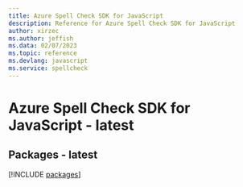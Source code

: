 ```yaml
---
title: Azure Spell Check SDK for JavaScript
description: Reference for Azure Spell Check SDK for JavaScript
author: xirzec
ms.author: jeffish
ms.data: 02/07/2023
ms.topic: reference
ms.devlang: javascript
ms.service: spellcheck
---
```

# Azure Spell Check SDK for JavaScript - latest
## Packages - latest
[!INCLUDE [packages](spell-check-index.md)]